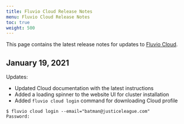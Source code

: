 ```yaml
---
title: Fluvio Cloud Release Notes
menu: Fluvio Cloud Release Notes
toc: true
weight: 500
---
```


This page contains the latest release notes for updates to [Fluvio Cloud].

[Fluvio Cloud]: https://cloud.fluvio.io/signup

## January 19, 2021

Updates:

- Updated Cloud documentation with the latest instructions
- Added a loading spinner to the website UI for cluster installation
- Added `fluvio cloud login` command for downloading Cloud profile

```
$ fluvio cloud login --email="batman@justiceleague.com"
Password:
```
